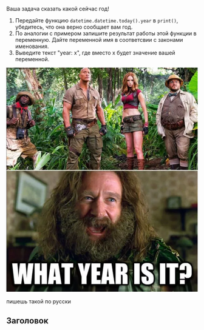 Ваша задача сказать какой сейчас год!


1.  Передайте функцию ```datetime.datetime.today().year``` в ```print()```, убедитесь, что она верно сообщает вам год. 
2.  По аналогии с примером запишите результат работы этой функции в переменную. Дайте переменной имя в соответсвии с законами именования.
3.  Выведите текст "year: x", где вместо х будет значение вашей переменной.


![image.png](./assets/year.png)


пишешь такой по русски


## Заголовок
